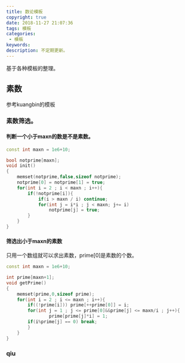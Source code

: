 ```yaml
---
title: 数论模板
copyright: true
date: 2018-11-27 21:07:36
tags: 模板
categories:
 - 模板
keywords:
description: 不定期更新。
---
```


基于各种模板的整理。

## 素数
参考kuangbin的模板

### 素数筛选。

#### 判断一个小于maxn的数是不是素数。

```c++
const int maxn = 1e6+10;

bool notprime[maxn];
void init()
{
    memset(notprime,false,sizeof notprime);
    notprime[0] = notprime[1] = true;
    for(int i = 2 ; i < maxn ; i++){
        if(!notprime[i]){
            if(i > maxn / i) continue;
            for(int j = i*i ; j < maxn; j+= i) 
                notprime[j] = true;
        }
    }
}
```

#### 筛选出小于maxn的素数
只用一个数组就可以求出素数，prime[0]是素数的个数。
```c++
const int maxn = 1e6+10;

int prime[maxn+1];
void getPrime()
{
    memset(prime,0,sizeof prime);
    for(int i = 2 ; i <= maxn ; i++){
        if((!prime[i])) prime[++prime[0]] = i;
        for(int j = 1 ; j <= prime[0]&&prime[j] <= maxn/i ; j++){
                prime[prime[j]*i] = 1;
        if(i%prime[j] == 0) break;
        }
    }
}
```


### qiu
